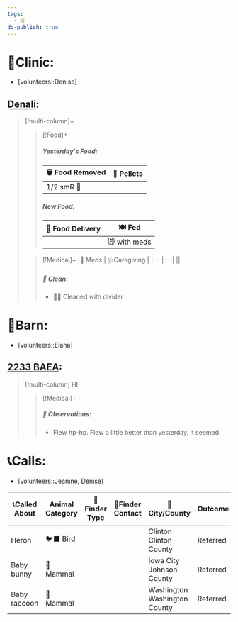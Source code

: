 ```yaml
---
tags:
  - 🗒️
dg-publish: true
---
```


# 🏥Clinic:
- [volunteers::Denise]

## [Denali](../RARE%20Birds/Ed%20Birds/Denali.md):
> [!multi-column]+
>
>> [!Food]+
>> ##### Yesterday's Food:
>> |🗑️ Food Removed| 💩 Pellets
>> |---|---|
>>|1/2 smR 🐀|
>>
>> ##### New Food:
>> |🚚 Food Delivery| 🍽️ Fed|
>> |---|---|
>>||🐭 with meds
>
>> [!Medical]+
>> |💊 Meds | 🩺Caregiving |
>> |---|---|
>> ||
>>
>>##### 🫧 Clean:
>> - 🧼➗ Cleaned with divider

# 🏡Barn:
- [volunteers::Elana]

## [2233 BAEA](../RARE%20Birds/2233%20BAEA.md):
> [!multi-column] HI
>
>> [!Medical]+
>> ##### 🔭 Observations:
>> - Flew hp-hp. Flew a little better than yesterday, it seemed.

# 📞Calls:
- [volunteers::Jeanine, Denise]

| 📞Called About | Animal Category | 🔎Finder Type | 📱Finder Contact | 🌆City/County                   | Outcome  | 📦Referred To | 🗨️Comments |
| -------------- | --------------- | ------------- | ---------------- | ------------------------------- | -------- | ------------- | ----------- |
| Heron          | 🐦‍⬛ Bird       |               |                  | Clinton<br>Clinton County       | Referred |               |             |
| Baby bunny     | 🐰Mammal        |               |                  | Iowa City<br>Johnson County     | Referred |               |             |
| Baby raccoon   | 🦝Mammal        |               |                  | Washington<br>Washington County | Referred |               |             |

